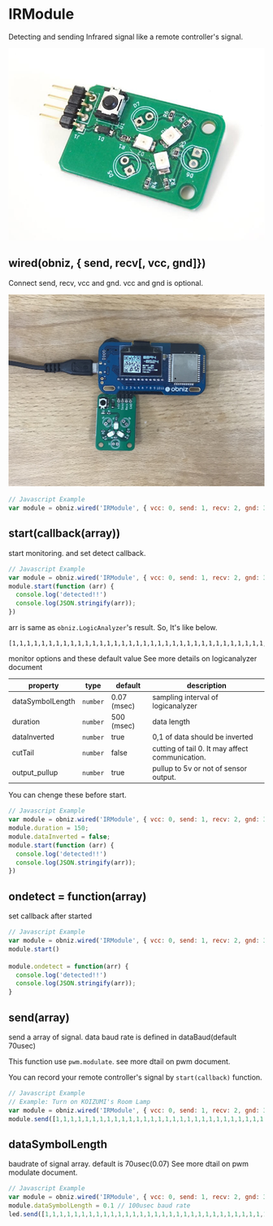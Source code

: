 # IRModule

Detecting and sending Infrared signal like a remote controller's signal.

![](./image.jpg)

## wired(obniz, { send, recv[, vcc, gnd]})

Connect send, recv,  vcc and gnd. vcc and gnd is optional.


![](./irmodule.jpg)

 
```javascript
// Javascript Example
var module = obniz.wired('IRModule', { vcc: 0, send: 1, recv: 2, gnd: 3 });
```


## start(callback(array))
start monitoring. and set detect callback.


```javascript
// Javascript Example
var module = obniz.wired('IRModule', { vcc: 0, send: 1, recv: 2, gnd: 3 });
module.start(function (arr) {
  console.log('detected!!')
  console.log(JSON.stringify(arr));
})
```

arr is same as `obniz.LogicAnalyzer`'s result.
So, It's like below.

```
[1,1,1,1,1,1,1,1,1,1,1,1,1,1,1,1,1,1,1,1,1,1,1,1,1,1,1,1,1,1,1,1,1,1,1,1,1,1,1,1,1,1,1,1,1,1,1,1,0,0,0,0,0,0,0,0,0,0,0,0,0,0,0,0,0,0,0,0,0,0,0,0,1,1,1,1,1,1,0,0,0,0,0,0,0]
```

monitor options and these default value
See more details on logicanalyzer document

property | type | default | description
--- | --- | --- | --- 
dataSymbolLength | `number` | 0.07 (msec) | sampling interval of logicanalyzer
duration | `number` | 500 (msec) | data length
dataInverted | `number` | true | 0,1 of data should be inverted
cutTail | `number` | false | cutting of tail 0. It may affect communication.
output_pullup | `number` | true | pullup to 5v or not of sensor output.

You can chenge these before start.

```javascript
// Javascript Example
var module = obniz.wired('IRModule', { vcc: 0, send: 1, recv: 2, gnd: 3 });
module.duration = 150;
module.dataInverted = false;
module.start(function (arr) {
  console.log('detected!!')
  console.log(JSON.stringify(arr));
})
```


## ondetect = function(array)
set callback after started

```javascript
// Javascript Example
var module = obniz.wired('IRModule', { vcc: 0, send: 1, recv: 2, gnd: 3 });
module.start()

module.ondetect = function(arr) {
  console.log('detected!!')
  console.log(JSON.stringify(arr));
}
```


## send(array)
send a array of signal.
data baud rate is defined in dataBaud(default 70usec)

This function use `pwm.modulate`. see more dtail on pwm document.

You can record your remote controller's signal by `start(callback)` function.

```Javascript
// Javascript Example
// Example: Turn on KOIZUMI's Room Lamp
var module = obniz.wired('IRModule', { vcc: 0, send: 1, recv: 2, gnd: 3 });
module.send([1,1,1,1,1,1,1,1,1,1,1,1,1,1,1,1,1,1,1,1,1,1,1,1,1,1,1,1,1,1,1,1,1,1,1,1,1,1,1,1,1,1,1,1,1,1,1,1,1,1,1,1,1,1,1,1,1,1,1,1,1,1,1,1,1,1,1,1,1,1,1,1,1,1,1,1,1,1,1,1,1,1,1,1,1,1,1,1,1,1,1,1,1,1,1,1,1,1,1,1,1,1,1,1,1,1,1,1,1,1,1,1,1,1,1,1,1,1,1,1,1,1,1,1,0,0,0,0,0,0,0,0,0,0,0,0,0,0,0,0,0,0,0,0,0,0,0,0,0,0,0,0,0,0,0,0,0,0,0,0,0,0,0,0,0,0,0,0,0,0,0,0,0,0,0,0,0,0,0,0,0,0,0,0,0,0,1,1,1,1,1,1,1,1,0,0,0,0,0,0,0,0,1,1,1,1,1,1,1,1,0,0,0,0,0,0,0,0,1,1,1,1,1,1,1,1,0,0,0,0,0,0,0,1,1,1,1,1,1,1,1,1,0,0,0,0,0,0,0,1,1,1,1,1,1,1,1,1,0,0,0,0,0,0,0,1,1,1,1,1,1,1,1,0,0,0,0,0,0,0,0,1,1,1,1,1,1,1,1,0,0,0,0,0,0,0,1,1,1,1,1,1,1,1,1,0,0,0,0,0,0,0,0,0,0,0,0,0,0,0,0,0,0,0,0,0,0,0,0,1,1,1,1,1,1,1,1])
```


## dataSymbolLength
baudrate of signal array.
default is 70usec(0.07)
See more dtail on pwm modulate document.

```Javascript
// Javascript Example
var module = obniz.wired('IRModule', { vcc: 0, send: 1, recv: 2, gnd: 3 });
module.dataSymbolLength = 0.1 // 100usec baud rate
led.send([1,1,1,1,1,1,1,1,1,1,1,1,1,1,1,1,1,1,1,1,1,1,1,1,1,1,1,1,1,1,1,1,1,1,1,1,1,1,1,1,1,1,1,1,1,1,1,1,1,1,1,1,1,1,1,1,1,1,1,1,1,1,1,1,1,1,1,1,1,1,1,1,1,1,1,1,1,1,1,1,1,1,1,1,1,1,1,1,1,1,1,1,1,1,1,1,1,1,1,1,1,1,1,1,1,1,1,1,1,1,1,1,1,1,1,1,1,1,1,1,1,1,1,1,0,0,0,0,0,0,0,0,0,0,0,0,0,0,0,0,0,0,0,0,0,0,0,0,0,0,0,0,0,0,0,0,0,0,0,0,0,0,0,0,0,0,0,0,0,0,0,0,0,0,0,0,0,0,0,0,0,0,0,0,0,0,1,1,1,1,1,1,1,1,0,0,0,0,0,0,0,0,1,1,1,1,1,1,1,1,0,0,0,0,0,0,0,0,1,1,1,1,1,1,1,1,0,0,0,0,0,0,0,1,1,1,1,1,1,1,1,1,0,0,0,0,0,0,0,1,1,1,1,1,1,1,1,1,0,0,0,0,0,0,0,1,1,1,1,1,1,1,1,0,0,0,0,0,0,0,0,1,1,1,1,1,1,1,1,0,0,0,0,0,0,0,1,1,1,1,1,1,1,1,1,0,0,0,0,0,0,0,0,0,0,0,0,0,0,0,0,0,0,0,0,0,0,0,0,1,1,1,1,1,1,1,1])
```